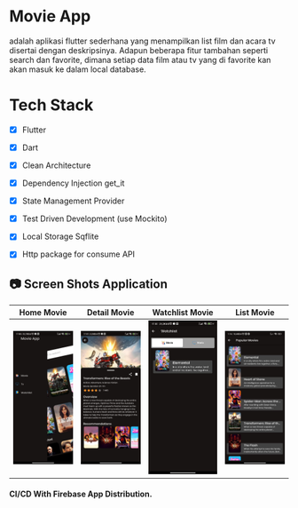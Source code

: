 # Movie App

adalah aplikasi flutter sederhana yang menampilkan list film dan acara tv disertai dengan deskripsinya. Adapun beberapa fitur tambahan seperti search dan favorite, dimana setiap data film atau tv yang di favorite kan  akan masuk ke dalam local database. 

# Tech Stack

- [x] Flutter
- [x] Dart
- [x] Clean Architecture
- [x] Dependency Injection get_it
- [x] State Management Provider
- [x] Test Driven Development (use Mockito)
- [x] Local Storage Sqflite 
- [x] Http package for consume API 


## 📷 Screen Shots Application

Home Movie | Detail Movie | Watchlist Movie | List Movie
:----------:|:-------------:|:--------:|:--------:
<img src="https://github.com/Faizalilham/Flutter-MovieApp-EZ/blob/main/movie_app_img/home.jpeg" width=300/> | <img src="https://github.com/Faizalilham/Flutter-MovieApp-EZ/blob/main/movie_app_img/detail.jpeg" width=300/> | <img src="https://github.com/Faizalilham/Flutter-MovieApp-EZ/blob/main/movie_app_img/watchlist.jpeg" width=300/>  | <img src="https://github.com/Faizalilham/Flutter-MovieApp-EZ/blob/main/movie_app_img/list.jpeg" width=300/>

#### CI/CD With Firebase App Distribution.
